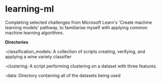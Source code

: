 # learning-ml

Completing selected challenges from Microsoft Learn's 'Create machine learning models' pathway, to familiarise myself with applying common machine learning algorithms.

**Directories**

-classification_models: A collection of scripts creating, verifying, and applying a wine variety classifier

-clustering: A script performing clustering on a dataset with three features.

-data: Directory containing all of the datasets being used
